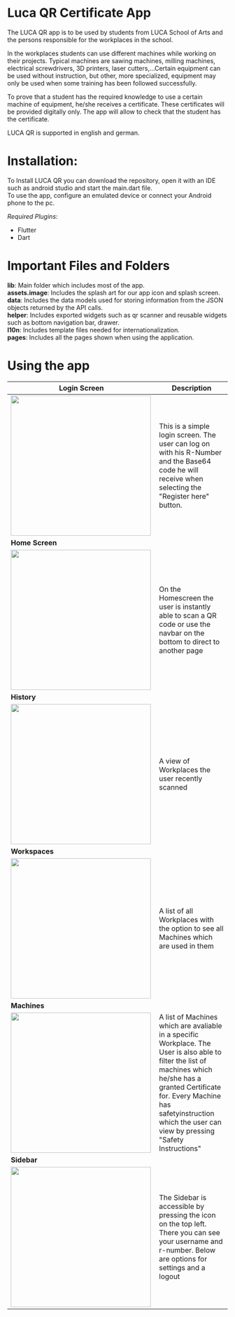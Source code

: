 # **Luca QR Certificate App**

The LUCA QR app is to be used by students from LUCA School of Arts and the persons 
responsible for the workplaces in the school.

In the workplaces students can use different machines while working on their projects. 
Typical machines are sawing machines, milling machines, electrical screwdrivers, 3D printers, 
laser cutters,…Certain equipment can be used without instruction, but other, more specialized, 
equipment may only be used when some training has been followed successfully.

To prove that a student has the required knowledge to use a certain machine of 
equipment, he/she receives a certificate. These certificates will be provided digitally only. The 
app will allow to check that the student has the certificate.

LUCA QR is supported in english and german.

# **Installation**:  

To Install LUCA QR you can download the repository, open it with an IDE such as android studio and start the main.dart file.  
To use the app, configure an emulated device or connect your Android phone to the pc.

*Required Plugins*: 
- Flutter  
- Dart  

# Important Files and Folders  

**lib**:          Main folder which includes most of the app.    
**assets.image**: Includes the splash art for our app icon and splash screen.  
**data**:         Includes the data models used for storing information from the JSON objects returned by the API calls.  
**helper**:       Includes exported widgets such as qr scanner and reusable widgets such as bottom navigation bar, drawer.  
**l10n**:         Includes template files needed for internationalization.  
**pages**:        Includes all the pages shown when using the application.  

# Using the app

|**Login Screen** | Description |
| --------------- | ----------- |
| <img width ="320" heigth="640" align="left" src="https://user-images.githubusercontent.com/70316076/122654393-51cbdf80-d14b-11eb-8e7f-c99a9261881b.png"> | This is a simple login screen. The user can log on with his R-Number and the Base64 code he will receive when selecting the "Register here" button. |  
| **Home Screen** |             |
| <img width ="320" heigth="640" align="left" src="https://user-images.githubusercontent.com/70316076/122654357-fe599180-d14a-11eb-9b0f-ce10df15051e.png"> | On the Homescreen the user is instantly able to scan a QR code or use the navbar on the bottom to direct to another page |
| **History**     |             |              
| <img width ="320" heigth="640" align="left" src="https://user-images.githubusercontent.com/70316076/123548739-5ce3c880-d766-11eb-8a0c-7b870a9964de.png"> | A view of Workplaces the user recently scanned  |
| **Workspaces**  |             |
| <img width ="320" heigth="640" align="left" src="https://user-images.githubusercontent.com/70316076/122654364-1af5c980-d14b-11eb-97bc-a382280c2ee6.png"> | A list of all Workplaces with the option to see all Machines which are used in them |
| **Machines**    |             |
| <img width ="320" heigth="640" align="left" src="https://user-images.githubusercontent.com/70316076/122654370-29dc7c00-d14b-11eb-93e6-7e92e8e43ae9.png"> | A list of Machines which are avaliable in a specific Workplace. The User is also able to filter the list of machines which he/she has a granted Certificate for. Every Machine has safetyinstruction which the user can view by pressing "Safety Instructions" |
| **Sidebar**     |             |
| <img width ="320" heigth="640" align="left" src="https://user-images.githubusercontent.com/70316076/122654381-34971100-d14b-11eb-849f-dd5606f6200b.png"> | The Sidebar is accessible by pressing the icon on the top left. There you can see your username and r-number. Below are options for settings and a logout |



